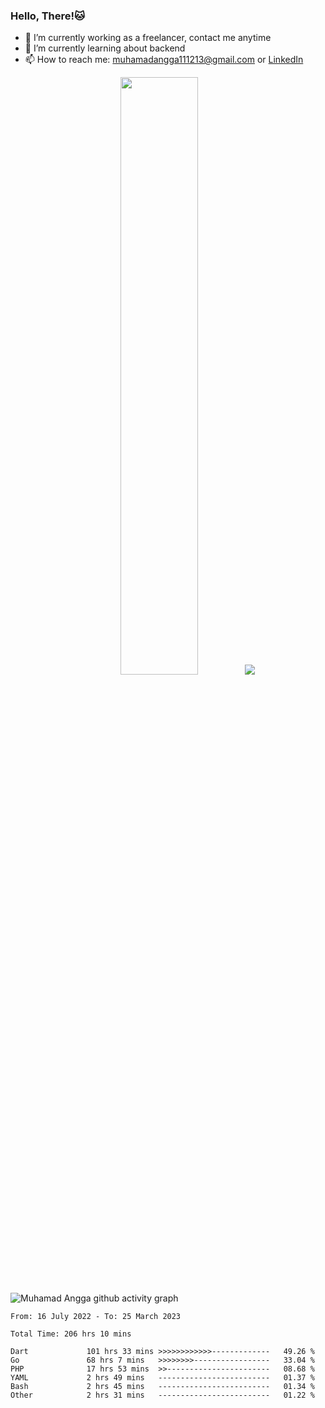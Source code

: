 
### Hello, There!🐱

- 🔭 I’m currently working as a freelancer, contact me anytime
- 🌱 I’m currently learning about backend
- 📫 How to reach me: [muhamadangga111213@gmail.com](mailto:muhamadangga111213@gmail.com) or [LinkedIn](https://www.linkedin.com/in/muhamad-angga)

<p align="center">
    <img width="49.5%" src="https://github-readme-stats.vercel.app/api?username=muhangga&count_private=true&theme=ocean_dark&show_icons=true" />
    &nbsp;
    <img src="https://github-readme-stats.vercel.app/api/top-langs/?username=muhangga&langs_count=8&layout=compact&theme=ocean_dark&show_icons=true" />
</p>

![Muhamad Angga github activity graph](https://github-readme-activity-graph.cyclic.app/graph?username=muhangga&custom_title=Angga&color=708090&theme=github-dark)


<!--START_SECTION:waka-->

```text
From: 16 July 2022 - To: 25 March 2023

Total Time: 206 hrs 10 mins

Dart             101 hrs 33 mins >>>>>>>>>>>>-------------   49.26 %
Go               68 hrs 7 mins   >>>>>>>>-----------------   33.04 %
PHP              17 hrs 53 mins  >>-----------------------   08.68 %
YAML             2 hrs 49 mins   -------------------------   01.37 %
Bash             2 hrs 45 mins   -------------------------   01.34 %
Other            2 hrs 31 mins   -------------------------   01.22 %
```

<!--END_SECTION:waka-->
